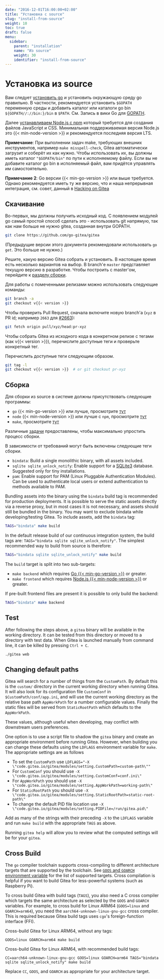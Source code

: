 ```yaml
---
date: "2016-12-01T16:00:00+02:00"
title: "Установка с source"
slug: "install-from-source"
weight: 10
toc: true
draft: false
menu:
  sidebar:
    parent: "installation"
    name: "Из source"
    weight: 30
    identifier: "install-from-source"
---
```


# Установка из source

Вам следует [установить go](https://golang.org/doc/install) и установить окружающую среду go
правильно. В частности, рекомендуется установить `$GOPATH`
переменную среды и добавить каталог или каталоги go bin
`${GOPATH//://bin:}/bin` в `$PATH`. См. Запись в вики Go для
[GOPATH](https://github.com/golang/go/wiki/GOPATH).

Далее [устанавливаем Node.js с npm](https://nodejs.org/en/download/) который
требуется для создания файлов JavaScript и CSS. Минимальная поддерживаемая версия Node.js
это {{< min-node-version >}} и рекомендуется последняя версия LTS.

**Примечание**: При выполнении задач make, требующих внешних инструментов, например
`make misspell-check`, Gitea автоматически загрузит и соберёт их как
нужно. Чтобы использовать их, вы должны иметь каталог `"$GOPATH/bin"`
по пути к исполняемому файлу. Если вы не добавите каталог go bin в
исполняемый файл, вам придётся управлять им самостоятельно.

**Примечание 2**: Go версии {{< min-go-version >}} или выше требуется. Однако рекомендуется
иметь ту же версию, что и наша непрерывная интеграция, см. совет, данный в
<a href='{{< relref "doc/advanced/hacking-on-gitea.en-us.md" >}}'>Hacking on
Gitea</a>

## Скачивание

Во-первых, мы должны получить исходный код. С появлением модулей go
самый простой способ сделать это - использовать git напрямую, так как нам больше не нужно
gitea, созданная внутри GOPATH.

```bash
git clone https://github.com/go-gitea/gitea
```

(Предыдущие версии этого документа рекомендовали использовать `go get`. Это
больше не нужно.)

Решите, какую версию Gitea собрать и установить. В настоящее время есть
несколько вариантов на выбор. В branch'е `master` представляет текущую
версию в разработке. Чтобы построить с master'ом, перейдите к [разделу сборки](#сборка).

Для работы с помеченными релизами можно использовать следующие команды:

```bash
git branch -a
git checkout v{{< version >}}
```

Чтобы проверить Pull Request, сначала включите новую branch'а (`xyz` в PR id;
например `2663` для [#2663](https://github.com/go-gitea/gitea/pull/2663)):

```bash
git fetch origin pull/xyz/head:pr-xyz
```

Чтобы собрать Gitea из исходного кода в конкретном релизе с тегами (как v{{< version >}}), перечислите
доступные теги и проверьте конкретный тег.

Перечислить доступные теги следующим образом.

```bash
git tag -l
git checkout v{{< version >}}  # or git checkout pr-xyz
```

## Сборка

Для сборки из source в системе должны присутствовать следующие программы:

- `go` {{< min-go-version >}} или лучше, просмотрите [тут](https://golang.org/dl/)
- `node` {{< min-node-version >}} или лучше с `npm`, просмотрите [тут](https://nodejs.org/en/download/)
- `make`, просмотрите <a href='{{< relref "doc/advanced/make.en-us.md" >}}'>тут</a>

Различные [задачи](https://github.com/go-gitea/gitea/blob/master/Makefile)
предоставлены, чтобы максимально упростить процесс сборки.

В зависимости от требований могут быть включены следующие теги сборки.

* `bindata`: Build a single monolithic binary, with all assets included.
* `sqlite sqlite_unlock_notify`: Enable support for a
  [SQLite3](https://sqlite.org/) database. Suggested only for tiny
  installations.
* `pam`: Enable support for PAM (Linux Pluggable Authentication Modules). Can
  be used to authenticate local users or extend authentication to methods
  available to PAM.

Bundling assets into the binary using the `bindata` build tag is recommended for
production deployments. It is possible to serve the static assets directly via a reverse proxy,
but in most cases it is not necessary, and assets should still be bundled in the binary.
You may want to exclude bindata while developing/testing Gitea.
To include assets, add the `bindata` tag:

```bash
TAGS="bindata" make build
```

In the default release build of our continuous integration system, the build
tags are: `TAGS="bindata sqlite sqlite_unlock_notify"`. The simplest
recommended way to build from source is therefore:

```bash
TAGS="bindata sqlite sqlite_unlock_notify" make build
```

The `build` target is split into two sub-targets:

- `make backend` which requires [Go {{< min-go-version >}}](https://golang.org/dl/) or greater.
- `make frontend` which requires [Node.js {{< min-node-version >}}](https://nodejs.org/en/download/) or greater.

If pre-built frontend files are present it is possible to only build the backend:

```bash
TAGS="bindata" make backend
```

## Test

After following the steps above, a `gitea` binary will be available in the working directory.
It can be tested from this directory or moved to a directory with test data. When Gitea is
launched manually from command line, it can be killed by pressing `Ctrl + C`.

```bash
./gitea web
```

## Changing default paths

Gitea will search for a number of things from the `CustomPath`. By default this is
the `custom/` directory in the current working directory when running Gitea. It will also
look for its configuration file `CustomConf` in `$CustomPath/conf/app.ini`, and will use the
current working directory as the relative base path `AppWorkPath` for a number configurable
values. Finally the static files will be served from `StaticRootPath` which defaults to the `AppWorkPath`.

These values, although useful when developing, may conflict with downstream users preferences.

One option is to use a script file to shadow the `gitea` binary and create an appropriate
environment before running Gitea. However, when building you can change these defaults
using the `LDFLAGS` environment variable for `make`. The appropriate settings are as follows

* To set the `CustomPath` use `LDFLAGS="-X \"code.gitea.io/gitea/modules/setting.CustomPath=custom-path\""`
* For `CustomConf` you should use `-X \"code.gitea.io/gitea/modules/setting.CustomConf=conf.ini\"`
* For `AppWorkPath` you should use `-X \"code.gitea.io/gitea/modules/setting.AppWorkPath=working-path\"`
* For `StaticRootPath` you should use `-X \"code.gitea.io/gitea/modules/setting.StaticRootPath=static-root-path\"`
* To change the default PID file location use `-X \"code.gitea.io/gitea/modules/setting.PIDFile=/run/gitea.pid\"`

Add as many of the strings with their preceding `-X` to the `LDFLAGS` variable and run `make build`
with the appropriate `TAGS` as above.

Running `gitea help` will allow you to review what the computed settings will be for your `gitea`.

## Cross Build

The `go` compiler toolchain supports cross-compiling to different architecture targets that are supported by the toolchain. See [`GOOS` and `GOARCH` environment variable](https://golang.org/doc/install/source#environment) for the list of supported targets. Cross compilation is helpful if you want to build Gitea for less-powerful systems (such as Raspberry Pi).

To cross build Gitea with build tags (`TAGS`), you also need a C cross compiler which targets the same architecture as selected by the `GOOS` and `GOARCH` variables. For example, to cross build for Linux ARM64 (`GOOS=linux` and `GOARCH=arm64`), you need the `aarch64-unknown-linux-gnu-gcc` cross compiler. This is required because Gitea build tags uses `cgo`'s foreign-function interface (FFI).

Cross-build Gitea for Linux ARM64, without any tags:

```
GOOS=linux GOARCH=arm64 make build
```

Cross-build Gitea for Linux ARM64, with recommended build tags:

```
CC=aarch64-unknown-linux-gnu-gcc GOOS=linux GOARCH=arm64 TAGS="bindata sqlite sqlite_unlock_notify" make build
```

Replace `CC`, `GOOS`, and `GOARCH` as appropriate for your architecture target.
